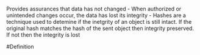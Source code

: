 Provides assurances that data has not changed
	 - When authorized or unintended changes occur, the data has lost its integrity
	 - Hashes are a technique used to detemine if the inetgrity of an object is still intact. If the original hash matches the hash of the sent object then integrity preserved. If not then the integrity is lost

#Definition